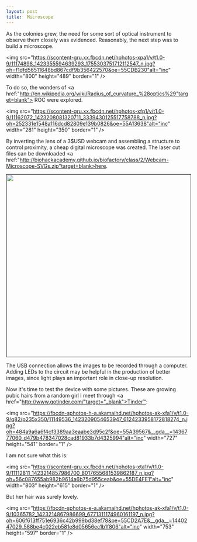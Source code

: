 ```yaml
---
layout: post
title:  Microscope
---
```

As the colonies grew, the need for some sort of optical instrument to observe them closely was evidenced. Reasonably, the next step was to build a microscope. 

<img src="https://scontent-gru.xx.fbcdn.net/hphotos-xpa1/v/t1.0-9/11174898_1423355594639293_1755303751712112547_n.jpg?oh=f1dfd56511648bd867cdf9b356422570&oe=55CDB230"alt="inc" width="800" height="489" border="1" />

To do so, the wonders of <a href:"http://en.wikipedia.org/wiki/Radius_of_curvature_%28optics%29"target=blank"> ROC </a> were explored.

<img src="https://scontent-gru.xx.fbcdn.net/hphotos-xfp1/v/t1.0-9/11162072_1423208081320711_3339430125517758788_n.jpg?oh=252331e1548a116dcd82809e139b0826&oe=55A13638"alt="inc" width="281" height="350" border="1" />

By inverting the lens of a 3$USD webcam and assembling a structure to control proximity, a cheap digital microscope was created. The laser cut files can be downloaded <a href:"http://biohackacademy.github.io/biofactory/class/2/Webcam-Microscope-SVGs.zip"target=blank>here</a>.

<img src="https://scontent-gru.xx.fbcdn.net/hphotos-xpf1/v/t1.0-9/11010296_1423210054653847_4058828811603832798_n.jpg?oh=c518b2e301520961e228a910217f9cbd&oe=559A9AFF" width="887" height="499" border="1" />

The USB connection allows the images to be recorded through a computer. Adding LEDs to the circuit may be helpful in the production of better images, since light plays an important role in close-up resolution. 

Now it's time to test the device with some pictures. These are growing pubic hairs from a random girl I meet through <a href="http://www.gotinder.com/"target="_blank">Tinder™</a>:

<img src="https://fbcdn-sphotos-h-a.akamaihd.net/hphotos-ak-xfa1/v/t1.0-9/q82/p235x350/11149536_1423209054653947_6124233958172818274_n.jpg?oh=484a9a6a6f4cf3389aa3eaabe3d95c2f&oe=55A39567&__gda__=1436777060_d479b478347028cad81933b7d4325994"alt="inc" width="727" height="541" border="1" />

I am not sure what this is:

<img src="https://scontent-gru.xx.fbcdn.net/hphotos-xta1/v/t1.0-9/11112811_1423214857986700_8017655681539862187_n.jpg?oh=56c087655ab982b9614a6b75d955ceab&oe=55DE4FE1"alt="inc" width="803" height="615" border="1" />

But her hair was surely lovely.

<img src="https://fbcdn-sphotos-e-a.akamaihd.net/hphotos-ak-xfa1/v/t1.0-9/10365782_1423214867986699_6771311174960161197_n.jpg?oh=606f613ff751e6936c42b999bd38ef78&oe=55CD2A7E&__gda__=1440247029_588be4c022eb581e8d05656ec1b1f806"alt="inc" width="753" height="597" border="1" />
